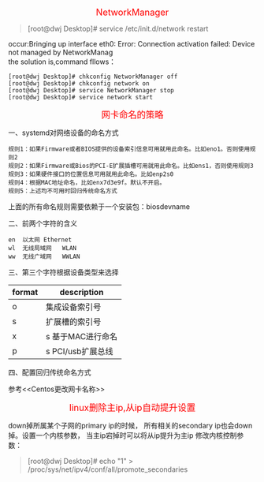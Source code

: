<font color=#FF0000 size=4> <p align="center">NetworkManager</p></font>

>[root@dwj Desktop]# service /etc/init.d/network restart

occur:Bringing up interface eth0: Error: Connection activation failed: Device not managed by NetworkManag <br>
the solution is,command fllows：
```
[root@dwj Desktop]# chkconfig NetworkManager off
[root@dwj Desktop]# chkconfig network on
[root@dwj Desktop]# service NetworkManager stop
[root@dwj Desktop]# service network start
```

<font color=#FF0000 size=4> <p align="center">网卡命名的策略</p></font>

一、systemd对网络设备的命名方式
```
规则1：如果Firmware或者BIOS提供的设备索引信息可用就用此命名。比如eno1。否则使用规则2
规则2：如果Firmware或Bios的PCI-E扩展插槽可用就用此命名。比如ens1，否则使用规则3
规则3：如果硬件接口的位置信息可用就用此命名。比如enp2s0
规则4：根据MAC地址命名，比如enx7d3e9f。默认不开启。
规则5：上述均不可用时回归传统命名方式
```
上面的所有命名规则需要依赖于一个安装包：biosdevname

二、前两个字符的含义
```
en	以太网	Ethernet
wl	无线局域网	WLAN
ww	无线广域网	WWLAN
```
三、第三个字符根据设备类型来选择

format | description
---|---
o	| 集成设备索引号
s	| 扩展槽的索引号
x | s 基于MAC进行命名
p | s PCI/usb扩展总线

四、配置回归传统命名方式

参考<<Centos更改网卡名称>>

<font color=#FF0000 size=4> <p align="center">linux删除主ip,从ip自动提升设置</p></font>

down掉所属某个子网的primary ip的时候， 所有相关的secondary ip也会down掉。设置一个内核参数， 当主ip宕掉时可以将从ip提升为主ip
修改内核控制参数：
>[root@dwj Desktop]# echo "1" > /proc/sys/net/ipv4/conf/all/promote_secondaries
